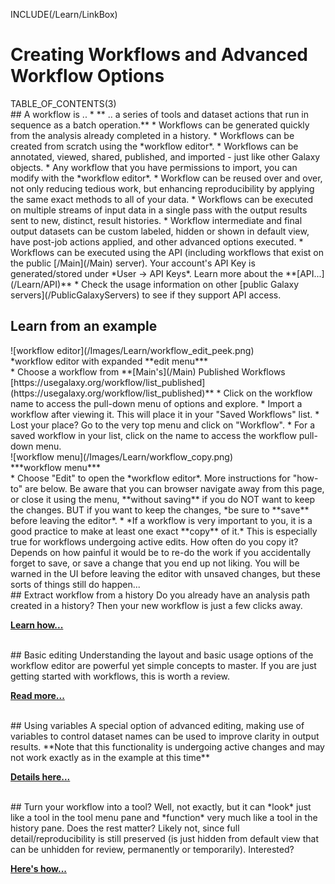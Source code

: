 INCLUDE(/Learn/LinkBox)
# Creating Workflows and Advanced Workflow Options
<div class='right'>TABLE_OF_CONTENTS(3)</div>
## A workflow is ..
* ** .. a series of tools and dataset actions that run in sequence as a batch operation.**
* Workflows can be generated quickly from the analysis already completed in a history.
* Workflows can be created from scratch using the *workflow editor*.
* Workflows can be annotated, viewed, shared, published, and imported - just like other Galaxy objects.
* Any workflow that you have permissions to import, you can modify with the *workflow editor*.
* Workflow can be reused over and over, not only reducing tedious work, but enhancing reproducibility by applying the same exact methods to all of your data.
* Workflows can be executed on multiple streams of input data in a single pass with the output results sent to new, distinct, result histories. 
* Workflow intermediate and final output datasets can be custom labeled, hidden or shown in default view, have post-job actions applied, and other advanced options executed.
* Workflows can be executed using the API (including workflows that exist on the public [/Main](/Main) server). Your account's API Key is generated/stored under *User -> API Keys*. Learn more about the **[API...](/Learn/API)**
* Check the usage information on other [public Galaxy servers](/PublicGalaxyServers) to see if they support API access.

## Learn from an example
</div> ![workflow editor](/Images/Learn/workflow_edit_peek.png) <br />*workflow editor with expanded **edit menu***</div>
<br />
* Choose a workflow from **[Main's](/Main) Published Workflows [https://usegalaxy.org/workflow/list_published](https://usegalaxy.org/workflow/list_published)**
* Click on the workflow name to access the pull-down menu of options and explore.
* Import a workflow after viewing it. This will place it in your "Saved Workflows" list. 
* Lost your place? Go to the very top menu and click on "Workflow". 
* For a saved workflow in your list, click on the name to access the workflow pull-down menu. <div class='right'>![workflow menu](/Images/Learn/workflow_copy.png) <br />***workflow menu***</div>
* Choose "Edit" to open the *workflow editor*. More instructions for "how-to" are below. Be aware that you can browser navigate away from this page, or close it using the menu, **without saving** if you do NOT want to keep the changes. BUT if you want to keep the changes, *be sure to **save** before leaving the editor*. 
* *If a workflow is very important to you, it is a good practice to make at least one exact **copy** of it.*  This is especially true for workflows undergoing active edits. How often do you copy it? Depends on how painful it would be to re-do the work if you accidentally forget to save, or save a change that you  end up not liking. You will be warned in the UI before leaving the editor with unsaved changes, but these sorts of things still do happen...

<br />
## Extract workflow from a history
Do you already have an analysis path created in a history? Then your new workflow is just a few clicks away. 

**[Learn how...](/Learn/AdvancedWorkflow/Extract)**

<br />
## Basic editing
Understanding the layout and basic usage options of the workflow editor are powerful yet simple concepts to master. If you are just getting started with workflows, this is worth a review. 

**[Read more...](/Learn/AdvancedWorkflow/BasicEditing)**

<br />
## Using variables
A special option of advanced editing, making use of variables to control dataset names can be used to improve clarity in output results. **Note that this functionality is undergoing active changes and may not work exactly as in the example at this time**

**[Details here...](/Learn/AdvancedWorkflow/VariablesEdit)**

<br />
## Turn your workflow into a tool?
Well, not exactly, but it can *look* just like a tool in the tool menu pane and *function* very much like a tool in the history pane. Does the rest matter? Likely not, since full detail/reproducibility is still preserved (is just hidden from default view that can be unhidden for review, permanently or temporarily). Interested? 

**[Here's how...](/Learn/AdvancedWorkflow/ToolPanel)**
